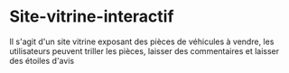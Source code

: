 # Site-vitrine-interactif
Il s'agit d'un site vitrine exposant des pièces de véhicules à vendre, les utilisateurs peuvent triller les pièces, laisser des commentaires et laisser des étoiles d'avis 
